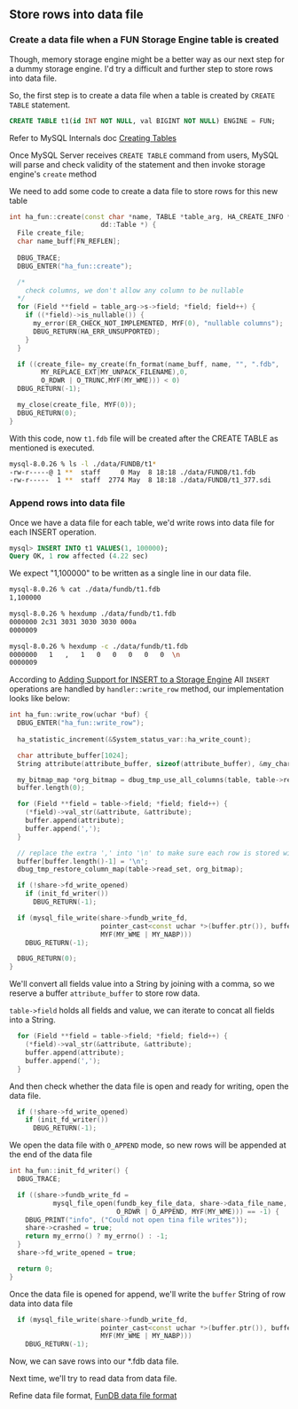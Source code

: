 ## Store rows into data file

### Create a data file when a FUN Storage Engine table is created

Though, memory storage engine might be a better way as our next step for a dummy storage engine. I'd try a difficult and further step to store rows into data file.

So, the first step is to create a data file when a table is created by `CREATE TABLE` statement.
```SQL
CREATE TABLE t1(id INT NOT NULL, val BIGINT NOT NULL) ENGINE = FUN;
```

Refer to MySQL Internals doc [Creating Tables](https://dev.mysql.com/doc/internals/en/creating-tables.html)

Once MySQL Server receives `CREATE TABLE` command from users, MySQL will parse and check validity of the statement and then invoke storage engine's `create` method

We need to add some code to create a data file to store rows for this new table
```C++
int ha_fun::create(const char *name, TABLE *table_arg, HA_CREATE_INFO *,
                       dd::Table *) {
  File create_file;
  char name_buff[FN_REFLEN];
  
  DBUG_TRACE;
  DBUG_ENTER("ha_fun::create");

  /*
    check columns, we don't allow any column to be nullable
  */
  for (Field **field = table_arg->s->field; *field; field++) {
    if ((*field)->is_nullable()) {
      my_error(ER_CHECK_NOT_IMPLEMENTED, MYF(0), "nullable columns");
      DBUG_RETURN(HA_ERR_UNSUPPORTED);
    }
  }

  if ((create_file= my_create(fn_format(name_buff, name, "", ".fdb",
        MY_REPLACE_EXT|MY_UNPACK_FILENAME),0,
        O_RDWR | O_TRUNC,MYF(MY_WME))) < 0)
  DBUG_RETURN(-1);

  my_close(create_file, MYF(0));
  DBUG_RETURN(0);
}
```

With this code, now `t1.fdb` file will be created after the CREATE TABLE as mentioned is executed.
```bash
mysql-8.0.26 % ls -l ./data/FUNDB/t1* 
-rw-r-----@ 1 **  staff     0 May  8 18:18 ./data/FUNDB/t1.fdb
-rw-r-----  1 **  staff  2774 May  8 18:18 ./data/FUNDB/t1_377.sdi
```

### Append rows into data file
Once we have a data file for each table, we'd write rows into data file for each INSERT operation.

```SQL
mysql> INSERT INTO t1 VALUES(1, 100000);
Query OK, 1 row affected (4.22 sec)
```

We expect "1,100000" to be written as a single line in our data file.
```bash
mysql-8.0.26 % cat ./data/fundb/t1.fdb
1,100000

mysql-8.0.26 % hexdump ./data/fundb/t1.fdb
0000000 2c31 3031 3030 3030 000a               
0000009

mysql-8.0.26 % hexdump -c ./data/fundb/t1.fdb
0000000   1   ,   1   0   0   0   0   0  \n                            
0000009
```

According to [Adding Support for INSERT to a Storage Engine](https://dev.mysql.com/doc/internals/en/support-for-insert.html)
All `INSERT` operations are handled by `handler::write_row` method, our implementation looks like below:
```C++
int ha_fun::write_row(uchar *buf) {
  DBUG_ENTER("ha_fun::write_row");
  
  ha_statistic_increment(&System_status_var::ha_write_count);

  char attribute_buffer[1024];
  String attribute(attribute_buffer, sizeof(attribute_buffer), &my_charset_bin);

  my_bitmap_map *org_bitmap = dbug_tmp_use_all_columns(table, table->read_set);
  buffer.length(0);

  for (Field **field = table->field; *field; field++) {
    (*field)->val_str(&attribute, &attribute);
    buffer.append(attribute);
    buffer.append(',');
  }

  // replace the extra ',' into '\n' to make sure each row is stored within a single line
  buffer[buffer.length()-1] = '\n';
  dbug_tmp_restore_column_map(table->read_set, org_bitmap);

  if (!share->fd_write_opened)
    if (init_fd_writer()) 
      DBUG_RETURN(-1);

  if (mysql_file_write(share->fundb_write_fd,
                       pointer_cast<const uchar *>(buffer.ptr()), buffer.length(),
                       MYF(MY_WME | MY_NABP)))
    DBUG_RETURN(-1);

  DBUG_RETURN(0);
}
```

We'll convert all fields value into a String by joining with a comma, so we reserve a buffer `attribute_buffer` to store row data.

`table->field` holds all fields and value, we can iterate to concat all fields into a String.
```C++
  for (Field **field = table->field; *field; field++) {
    (*field)->val_str(&attribute, &attribute);
    buffer.append(attribute);
    buffer.append(',');
  }
```

And then check whether the data file is open and ready for writing, open the data file.
```C++
  if (!share->fd_write_opened)
    if (init_fd_writer()) 
      DBUG_RETURN(-1);
```

We open the data file with `O_APPEND` mode, so new rows will be appended at the end of the data file
```C++
int ha_fun::init_fd_writer() {
  DBUG_TRACE;

  if ((share->fundb_write_fd =
           mysql_file_open(fundb_key_file_data, share->data_file_name,
                           O_RDWR | O_APPEND, MYF(MY_WME))) == -1) {
    DBUG_PRINT("info", ("Could not open tina file writes"));
    share->crashed = true;
    return my_errno() ? my_errno() : -1;
  }
  share->fd_write_opened = true;

  return 0;
}
```

Once the data file is opened for append, we'll write the `buffer` String of row data into data file

```C++
  if (mysql_file_write(share->fundb_write_fd,
                       pointer_cast<const uchar *>(buffer.ptr()), buffer.length(),
                       MYF(MY_WME | MY_NABP)))
    DBUG_RETURN(-1);
```

Now, we can save rows into our *.fdb data file.

Next time, we'll try to read data from data file.

Refine data file format, [FunDB data file format](./dbfile_format.md)

